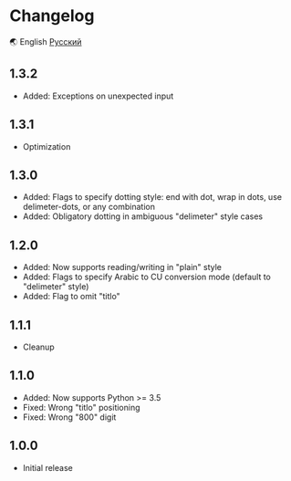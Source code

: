# Changelog

🌏 English [Русский](./CHANGELOG.ru.md)

## 1.3.2

- Added: Exceptions on unexpected input

## 1.3.1

- Optimization

## 1.3.0

- Added: Flags to specify dotting style: end with dot, wrap in dots, use delimeter-dots, or any combination
- Added: Obligatory dotting in ambiguous "delimeter" style cases

## 1.2.0

- Added: Now supports reading/writing in "plain" style
- Added: Flags to specify Arabic to CU conversion mode (default to "delimeter" style)
- Added: Flag to omit "titlo"

## 1.1.1

- Cleanup

## 1.1.0

- Added: Now supports Python >= 3.5
- Fixed: Wrong "titlo" positioning
- Fixed: Wrong "800" digit


## 1.0.0

- Initial release